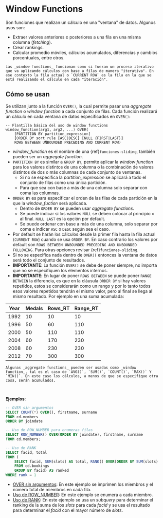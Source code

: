 # Window Functions

Son funciones que realizan un cálculo en una "ventana" de datos. Algunos usos son:
- Extraer valores anteriores o posteriores a una fila en una misma columna (_fetching_).
- Crear rankings.
- Calcular promedio móviles, cálculos acumulados, diferencias y cambios porcentuales, entre otros.

```{important}
Las _window functions_ funcionan como si fueran un proceso iterativo que va aplicando cálculos con base a filas de manera "iterativa". En ese contexto la fila actual o `CURRENT ROW` es la fila en la que se está realizando el cálculo en cada "iteración".
```

## Cómo se usan

Se utilizan junto a la función `OVER()`, la cual permite pasar una _aggregate function_ o _window function_ a cada conjunto de filas. Cada función realizará un cálculo en cada ventana de datos especificados en `OVER()`:
```{code-block} sql
-- Plantilla básica del uso de window functions
window_function(arg1, arg2, ...) OVER(
    [PARTITION BY partition_expression]
    [ORDER BY sort_rule [ASC|DESC] [NULL {FIRST|LAST}]
    ROWS BETWEEN UNBOUNDED PRECEDING AND CURRENT ROW)  
```
- _window_function_ es el nombre de una {ref}`funciones-sliding`, también pueden ser un _aggregate function_.
- `PARTITION BY` es similar a `GROUP BY`, permite aplicar la _window function_ para los valores distintos de una columna o la combinación de valores distintos de dos o más columnas de cada conjunto de ventanas.
    - Si no se especifica la _partition_expression_ se aplicará a todo el conjunto de filas como una única partición.
    - Para que sea con base a más de una columna solo separar con coma las columnas.
- `ORDER BY` es para especificar el orden de las filas de cada partición en la que la _window\_fuction_ será aplicada.
    - Dentro de `ORDER BY` se pueden usar _aggregate functions_.
    - Se puede indicar si los valores `NULL` se deben colocar al principio o al final. `NULL LAST` es la opción por default.
    - Se puede ordenar con base a más de una columna, solo separar por coma e indicar `ASC` o `DESC` según sea el caso.
- Por default se harán los cálculos desde la primer fila hasta la fila actual (`CURRENT ROW`) cuando se usa `ORDER BY`. En caso contrario los valores por default son `ROWS BETWEEN UNBOUNDED PRECEDING AND UNBOUNDED FOLLOWING`. Para otras opciones revisar {ref}`funciones-sliding`.
- Si no se especifica nada dentro de `OVER()` entonces la ventana de datos será todo el conjunto de resultados. 
- **IMPORTANTE**: La función `OVER()` se debe de poner siempre, no importa que no se especifiquen los elementos internos.
- **IMPORTANTE**: En lugar de poner `ROWS BETWEEN` se puede poner `RANGE BETWEEN` la diferencia, es que en la cláusula `ORDER BY` si hay valores repetidos, estos se considerarán como un rango y por lo tanto todos esos valores repetidos tendrán el mismo valor, pero al final se llega al mismo resultado. Por ejemplo en una suma acumulada:

| Year | Medals | Rows_RT | Range_RT |
|----|-----|----|----|
| 1992 | 10 | 10 | 10 |
| 1996 | 50 | 60 | 110 |
| 2000 | 50 | 110 |110 |
| 2004 | 60 | 170 | 230 |
| 2008 | 60 | 230 | 230 |
| 2012 | 70 | 300 | 300 |

```{attention}
Algunas _aggregate functions_ pueden ser usadas como _window function_, tal es el caso de `AVG()`, `SUM()`, `COUNT()`, `MAX()` Y `MIN()`. En este caso los cálculos, a menos de que se especifique otra cosa, serán acumulados.
```

<br/>

**Ejemplos**:

```sql
-- OVER sin argumentos
SELECT COUNT(*) OVER(), firstname, surname
FROM cd.members
ORDER BY joindate

-- Uso de ROW_NUMBER para enumeras filas
SELECT ROW_NUMBER() OVER(ORDER BY joindate), firstname, surname
FROM cd.members;

-- Uso de RANK
SELECT facid, total 
FROM (
	SELECT facid, SUM(slots) AS total, RANK() OVER(ORDER BY SUM(slots) desc) AS rank
	FROM cd.bookings
	GROUP BY facid) AS ranked
WHERE rank = 1  
```
- [OVER sin argumentos](https://pgexercises.com/questions/aggregates/countmembers.html): En este ejemplo se imprimen los miembros y el número total de miembros en cada fila.
- [Uso de ROW_NUMBER](https://pgexercises.com/questions/aggregates/nummembers.html): En este ejemplo se enumera a cada miembro.
- [Uso de RANK](https://pgexercises.com/questions/aggregates/nummembers.html): En este ejemplo se usa un _subquery_ para determinar el ranking de la suma de los _slots_ para cada _facid_ y se usa el resultado para determinar el _facid_ con el mayor número de _slots_.
